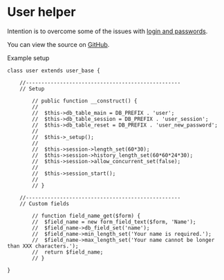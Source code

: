 # User helper

Intention is to overcome some of the issues with [login and passwords](../../doc/security/logins.md).

You can view the source on [GitHub](https://github.com/craigfrancis/framework/blob/master/framework/0.1/library/class/user/user.php).

Example setup

	class user extends user_base {

		//--------------------------------------------------
		// Setup

			// public function __construct() {
			//
			// 	$this->db_table_main = DB_PREFIX . 'user';
			// 	$this->db_table_session = DB_PREFIX . 'user_session';
			// 	$this->db_table_reset = DB_PREFIX . 'user_new_password';
			//
			// 	$this->_setup();
			//
			// 	$this->session->length_set(60*30);
			// 	$this->session->history_length_set(60*60*24*30);
			// 	$this->session->allow_concurrent_set(false);
			//
			// 	$this->session_start();
			//
			// }

		//--------------------------------------------------
		// Custom fields

			// function field_name_get($form) {
			// 	$field_name = new form_field_text($form, 'Name');
			// 	$field_name->db_field_set('name');
			// 	$field_name->min_length_set('Your name is required.');
			// 	$field_name->max_length_set('Your name cannot be longer than XXX characters.');
			// 	return $field_name;
			// }

	}
